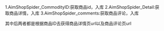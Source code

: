 1.AimShopSpider_CommodityID:获取商品id，入库
2.AimShopSpider_Detail:获取商品详情，入库
3.AimShopSpider_comments:获取商品评论，入库

其中后两者都是根据商品ID去获得商品详情页url以及商品评论页url

